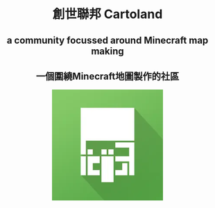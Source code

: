 <div align="center">
<h1>創世聯邦 Cartoland</h1>
<h2>a community focussed around Minecraft map making</h2>
<h2>一個圍繞Minecraft地圖製作的社區</h2>
<img src="https://raw.githubusercontent.com/Cartoland/.github/main/img/icon.png">
</div>